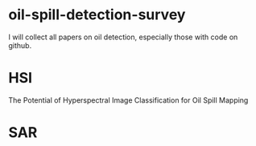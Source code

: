 # oil-spill-detection-survey
I will collect all papers on oil detection, especially those with code on github.


# HSI
The Potential of Hyperspectral Image Classification for Oil Spill Mapping



# SAR


